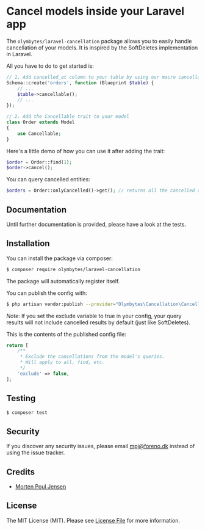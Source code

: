 # Cancel models inside your Laravel app

The `olymbytes/laravel-cancellation` package allows you to easily handle cancellation of your models. It is inspired by the SoftDeletes implementation in Laravel.

All you have to do to get started is:

```php
// 1. Add cancelled_at column to your table by using our macro cancellable
Schema::create('orders', function (Blueprint $table) {
    // ...
    $table->cancellable();
    // ...
});

// 2. Add the Cancellable trait to your model
class Order extends Model
{
    use Cancellable;
}
```

Here's a little demo of how you can use it after adding the trait:

```php
$order = Order::find(1);
$order->cancel();
```

You can query cancelled entities:

```php
$orders = Order::onlyCancelled()->get(); // returns all the cancelled orders
```

## Documentation
Until further documentation is provided, please have a look at the tests.

## Installation

You can install the package via composer:

```bash
$ composer require olymbytes/laravel-cancellation
```

The package will automatically register itself.

You can publish the config with:
```bash
$ php artisan vendor:publish --provider="Olymbytes\Cancellation\CancellationServiceProvider" --tag="config"
```

*Note*: If you set the exclude variable to true in your config, your query results will not include cancelled results by default (just like SoftDeletes).


This is the contents of the published config file:
```php
return [
    /**
     * Exclude the cancellations from the model's queries.
     * Will apply to all, find, etc.
     */
    'exclude' => false,
];
```

## Testing
```bash
$ composer test
```

## Security

If you discover any security issues, please email mpj@foreno.dk instead of using the issue tracker.

## Credits

- [Morten Poul Jensen](https://github.com/pactode)

## License

The MIT License (MIT). Please see [License File](LICENSE.md) for more information.
